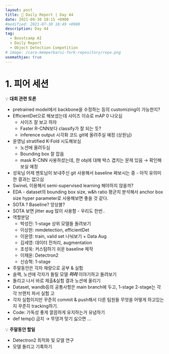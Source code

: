 ```yaml
---
layout: post
title: 📔 Daily Report | Day 44
date: 2021-09-30 10:15 +0900
#modified: 2021-07-30 18:49 +0900
description: Day 44
tag:
  - Boostcamp AI
  - Daily Report
  - Object Detection Competition
# image: /cara-memperbarui-fork-repository/repo.png
usemathjax: true
---
```


# 1. 피어 세션

💡 **대회 관련 토론**

- pretrained model에서 backbone을 수정하는 등의 customizing이 가능한지?
- EfficientDet으로 해보셨는데 사이즈 이슈로 mAP 0 나오심
    - 사이즈 잘 보고 하자
    - Faster R-CNN보다 classify가 잘 되는 듯?
    - inference output 시각화 코드 git에 올려주실 예정 (상원님)
- 윤영님 stratified K-Fold 시도해보심
    - 노션에 올려두심
    - Bounding box 잘 잡음
    - mask R-CNN 사용하셨는데, 한 obj에 대해 박스 겹치는 문제 있음 → 확인해보실 예정
- 성욱님 어제 멘토님이 보내주신 git 사용해서 baseline 짜보시는 중 - 아직 유의미한 결과는 없으심
- SwineL 이용해서 semi-supervised learning 해야하지 않을까?
- EDA - dataset의 bounding box size, w&h ratio 평균치 분석해서 anchor box size hyper parameter로 사용해보면 좋을 것 같다.
- SOTA ? Baseline? 앙상블?
- SOTA 보면 jitter aug 많이 사용함 - 우리도 한번..
- 역할분담
    - 박성진: 1-stage 상위 모델들 돌려보기
    - 이상원: mmdetection, efficientDet
    - 이윤영: train, valid set 나눠보기 + Data Aug
    - 김세영: 데이터 전처리, augmentation
    - 조성욱: 커스텀하기 쉬운 baseline 제작
    - 이채윤: Detectron2
    - 신승혁: 1-stage
- 주말동안은 각자 재량으로 공부 & 실험
- 슬랙, 노션에 각자가 돌릴 모델 ***미리*** 이야기하고 돌려보기
- 돌리고 나서 바로 제출&실험 결과 노션에 올리기
- Dataset, wandb등의 공통사항은 main branch에 두고, 
1-stage 2-stage는 각각 브랜치 파서 실험 고
- 각자 실험이지만 꾸준히 commit & push해서 다른 팀원들 무엇을 어떻게 하고있는지 꾸준히 tracking하기.
- Code: 가독성 좋게 깔끔하게 유지하는거 유념하기
- def temp() 금지 → 뚜댕겨 맞기 싫으면 ...

💡 **주말동안 할일**

- Detectron2 최적화 및 모델 연구
- 모델 돌리고 기록하기
